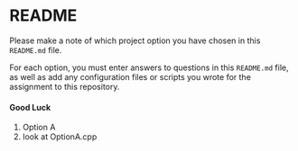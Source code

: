 # README
Please make a note of which project option you have chosen in this `README.md` file.

For each option, you must enter answers to questions in this `README.md` file,
as well as add any configuration files or scripts you wrote for the assignment to this repository. 

#### Good Luck

1. Option A
2. look at OptionA.cpp 
